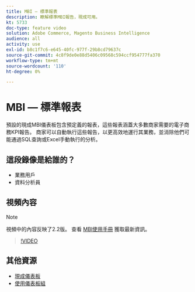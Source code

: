 ```yaml
---
title: MBI — 標準報表
description: 瞭解標準MBI報告，現成可用。
kt: 5733
doc-type: feature video
solution: Adobe Commerce, Magento Business Intelligence
audience: all
activity: use
exl-id: b8c1f7c6-e645-40fc-977f-29b8cd79637c
source-git-commit: 4c8f9de0e88d5406c09568c594ccf954777fa370
workflow-type: tm+mt
source-wordcount: '110'
ht-degree: 0%

---
```


# MBI — 標準報表

預設的現成MBI儀表板包含預定義的報表，這些報表涵蓋大多數商家需要的電子商務KPI報告。 商家可以自動執行這些報告，以更高效地運行其業務，並消除他們可能通過SQL查詢或Excel手動執行的分析。

## 這段錄像是給誰的？

- 業務用戶
- 資料分析員

## 視頻內容

>[!NOTE]
>
>視頻中的內容反映了2.2版。 查看 [MBI使用手冊](https://docs.magento.com/mbi/) 獲取最新資訊。

>[!VIDEO](https://video.tv.adobe.com/v/35987?quality=12&learn=on)

## 其他資源

- [現成儀表板](https://docs.magento.com/mbi/data-user/dashboards/dashboards-pro.html)
- [使用儀表板組](https://docs.magento.com/mbi/data-user/dashboards/using-dashboard-groups.html)
